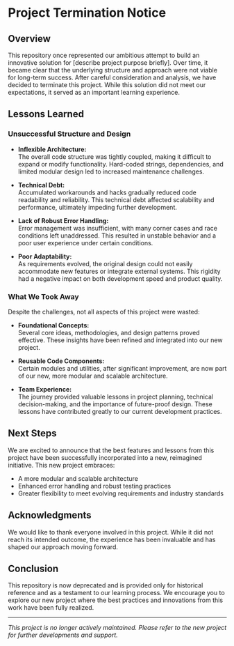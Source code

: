# Project Termination Notice

## Overview

This repository once represented our ambitious attempt to build an innovative solution for [describe project purpose briefly]. Over time, it became clear that the underlying structure and approach were not viable for long-term success. After careful consideration and analysis, we have decided to terminate this project. While this solution did not meet our expectations, it served as an important learning experience.

## Lessons Learned

### Unsuccessful Structure and Design

- **Inflexible Architecture:**  
  The overall code structure was tightly coupled, making it difficult to expand or modify functionality. Hard-coded strings, dependencies, and limited modular design led to increased maintenance challenges.

- **Technical Debt:**  
  Accumulated workarounds and hacks gradually reduced code readability and reliability. This technical debt affected scalability and performance, ultimately impeding further development.

- **Lack of Robust Error Handling:**  
  Error management was insufficient, with many corner cases and race conditions left unaddressed. This resulted in unstable behavior and a poor user experience under certain conditions.

- **Poor Adaptability:**  
  As requirements evolved, the original design could not easily accommodate new features or integrate external systems. This rigidity had a negative impact on both development speed and product quality.

### What We Took Away

Despite the challenges, not all aspects of this project were wasted:
- **Foundational Concepts:**  
  Several core ideas, methodologies, and design patterns proved effective. These insights have been refined and integrated into our new project.

- **Reusable Code Components:**  
  Certain modules and utilities, after significant improvement, are now part of our new, more modular and scalable architecture.

- **Team Experience:**  
  The journey provided valuable lessons in project planning, technical decision-making, and the importance of future-proof design. These lessons have contributed greatly to our current development practices.

## Next Steps

We are excited to announce that the best features and lessons from this project have been successfully incorporated into a new, reimagined initiative. This new project embraces:
- A more modular and scalable architecture
- Enhanced error handling and robust testing practices
- Greater flexibility to meet evolving requirements and industry standards


## Acknowledgments

We would like to thank everyone involved in this project. While it did not reach its intended outcome, the experience has been invaluable and has shaped our approach moving forward.

## Conclusion

This repository is now deprecated and is provided only for historical reference and as a testament to our learning process. We encourage you to explore our new project where the best practices and innovations from this work have been fully realized.

---

*This project is no longer actively maintained. Please refer to the new project for further developments and support.*
